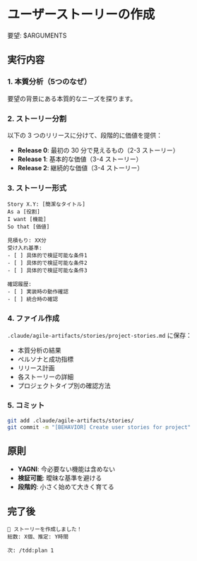 # ユーザーストーリーの作成

要望: $ARGUMENTS

## 実行内容

### 1. 本質分析（5つのなぜ）
要望の背景にある本質的なニーズを探ります。

### 2. ストーリー分割
以下の 3 つのリリースに分けて、段階的に価値を提供：

- **Release 0**: 最初の 30 分で見えるもの（2-3 ストーリー）
- **Release 1**: 基本的な価値（3-4 ストーリー）  
- **Release 2**: 継続的な価値（3-4 ストーリー）

### 3. ストーリー形式
```
Story X.Y: [簡潔なタイトル]
As a [役割]
I want [機能]
So that [価値]

見積もり: XX分
受け入れ基準:
- [ ] 具体的で検証可能な条件1
- [ ] 具体的で検証可能な条件2
- [ ] 具体的で検証可能な条件3

確認履歴:
- [ ] 実装時の動作確認
- [ ] 統合時の確認
```

### 4. ファイル作成
`.claude/agile-artifacts/stories/project-stories.md` に保存：
- 本質分析の結果
- ペルソナと成功指標
- リリース計画
- 各ストーリーの詳細
- プロジェクトタイプ別の確認方法

### 5. コミット
```bash
git add .claude/agile-artifacts/stories/
git commit -m "[BEHAVIOR] Create user stories for project"
```

## 原則
- **YAGNI**: 今必要ない機能は含めない
- **検証可能**: 曖昧な基準を避ける
- **段階的**: 小さく始めて大きく育てる

## 完了後
```
📝 ストーリーを作成しました！
総数: X個、推定: Y時間

次: /tdd:plan 1
```
